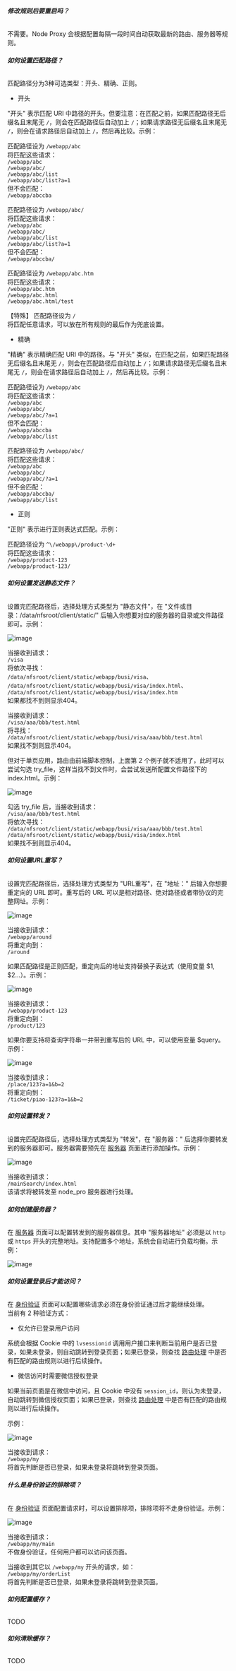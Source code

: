 ###### **修改规则后要重启吗？**

不需要。Node Proxy 会根据配置每隔一段时间自动获取最新的路由、服务器等规则。

###### **如何设置匹配路径？**

匹配路径分为3种可选类型：开头、精确、正则。

* 开头

"开头" 表示匹配 URI 中路径的开头。但要注意：在匹配之前，如果匹配路径无后缀名且末尾无 `/`，则会在匹配路径后自动加上 `/`；如果请求路径无后缀名且末尾无 `/`，则会在请求路径后自动加上 `/`，然后再比较。示例：


匹配路径设为 `/webapp/abc`  
将匹配这些请求：  
`/webapp/abc`  
`/webapp/abc/`  
`/webapp/abc/list`  
`/webapp/abc/list?a=1`  
但不会匹配：  
`/webapp/abccba`

匹配路径设为 `/webapp/abc/`  
将匹配这些请求：  
`/webapp/abc`  
`/webapp/abc/`  
`/webapp/abc/list`  
`/webapp/abc/list?a=1`  
但不会匹配：  
`/webapp/abccba/`

匹配路径设为 `/webapp/abc.htm`  
将匹配这些请求：  
`/webapp/abc.htm`  
`/webapp/abc.html`  
`/webapp/abc.html/test`  

【特殊】 匹配路径设为 `/`  
将匹配任意请求，可以放在所有规则的最后作为兜底设置。

* 精确

"精确" 表示精确匹配 URI 中的路径。与 "开头" 类似，在匹配之前，如果匹配路径无后缀名且末尾无 `/`，则会在匹配路径后自动加上 `/`；如果请求路径无后缀名且末尾无 `/`，则会在请求路径后自动加上 `/`，然后再比较。示例：

匹配路径设为 `/webapp/abc`  
将匹配这些请求：  
`/webapp/abc`  
`/webapp/abc/`  
`/webapp/abc/?a=1`  
但不会匹配：  
`/webapp/abccba`  
`/webapp/abc/list`

匹配路径设为 `/webapp/abc/`  
将匹配这些请求：  
`/webapp/abc`  
`/webapp/abc/`  
`/webapp/abc/?a=1`  
但不会匹配：  
`/webapp/abccba/`  
`/webapp/abc/list`

* 正则

"正则" 表示进行正则表达式匹配。示例：

匹配路径设为 `^\/webapp\/product-\d+`  
将匹配这些请求：  
`/webapp/product-123`  
`/webapp/product-123/`

###### **如何设置发送静态文件？**

设置完匹配路径后，选择处理方式类型为 "静态文件"，在 "文件或目录：/data/nfsroot/client/static/" 后输入你想要对应的服务器的目录或文件路径即可。示例：

![image](/node-proxy/static/img/1.png)

当接收到请求：  
`/visa`  
将依次寻找：  
 `/data/nfsroot/client/static/webapp/busi/visa`、  
 `/data/nfsroot/client/static/webapp/busi/visa/index.html`、  
 `/data/nfsroot/client/static/webapp/busi/visa/index.htm`  
如果都找不到则显示404。

当接收到请求：  
`/visa/aaa/bbb/test.html`  
将寻找：  
 `/data/nfsroot/client/static/webapp/busi/visa/aaa/bbb/test.html`  
如果找不到则显示404。

但对于单页应用，路由由前端脚本控制，上面第 2 个例子就不适用了，此时可以尝试勾选 try_file，这样当找不到文件时，会尝试发送所配置文件路径下的index.html。示例：

![image](/node-proxy/static/img/2.png)

勾选 try_file 后，当接收到请求：  
`/visa/aaa/bbb/test.html`  
将依次寻找：  
 `/data/nfsroot/client/static/webapp/busi/visa/aaa/bbb/test.html`  
  `/data/nfsroot/client/static/webapp/busi/visa/index.html`  
如果找不到则显示404。

###### **如何设置URL重写？**

设置完匹配路径后，选择处理方式类型为 "URL重写"，在 "地址：" 后输入你想要重定向的 URL 即可。重写后的 URL 可以是相对路径、绝对路径或者带协议的完整网址。示例：

![image](/node-proxy/static/img/3.png)

当接收到请求：  
`/webapp/around`  
将重定向到：  
`/around` 

如果匹配路径是正则匹配，重定向后的地址支持替换子表达式（使用变量 $1, $2...）。示例：

![image](/node-proxy/static/img/4.png)

当接收到请求：  
`/webapp/product-123`  
将重定向到：  
`/product/123` 

如果你要支持将查询字符串一并带到重写后的 URL 中，可以使用变量 $query。示例：

![image](/node-proxy/static/img/9.png)

当接收到请求：  
`/place/123?a=1&b=2`  
将重定向到：  
`/ticket/piao-123?a=1&b=2` 

###### **如何设置转发？**

设置完匹配路径后，选择处理方式类型为 "转发"，在 "服务器：" 后选择你要转发到的服务器即可。服务器需要预先在 [服务器](/node-proxy/servers) 页面进行添加操作。示例：

![image](/node-proxy/static/img/5.png)

当接收到请求：  
`/mainSearch/index.html`  
该请求将被转发至 node_pro 服务器进行处理。

###### **如何创建服务器？**

在 [服务器](/node-proxy/servers/) 页面可以配置转发到的服务器信息。其中 "服务器地址" 必须是以 `http` 或 `https` 开头的完整地址。支持配置多个地址，系统会自动进行负载均衡。示例：

![image](/node-proxy/static/img/8.png)

###### **如何设置登录后才能访问？**

在 [身份验证](/node-proxy/permissions/) 页面可以配置哪些请求必须在身份验证通过后才能继续处理。  
当前有 2 种验证方式：  

* 仅允许已登录用户访问

系统会根据 Cookie 中的 `lvsessionid` 调用用户接口来判断当前用户是否已登录，如果未登录，则自动跳转到登录页面；如果已登录，则查找 [路由处理](/node-proxy/) 中是否有匹配的路由规则以进行后续操作。

* 微信访问时需要微信授权登录

如果当前页面是在微信中访问，且 Cookie 中没有 `session_id`，则认为未登录，自动跳转到微信授权页面；如果已登录，则查找 [路由处理](/node-proxy/) 中是否有匹配的路由规则以进行后续操作。

示例：

![image](/node-proxy/static/img/6.png)

当接收到请求：  
`/webapp/my`  
将首先判断是否已登录，如果未登录将跳转到登录页面。  

###### **什么是身份验证的排除项？**

在 [身份验证](/node-proxy/permissions/) 页面配置请求时，可以设置排除项，排除项将不走身份验证。示例：

![image](/node-proxy/static/img/7.png)

当接收到请求：  
`/webapp/my/main`  
不做身份验证，任何用户都可以访问该页面。

当接收到其它以 `/webapp/my` 开头的请求，如：  
`/webapp/my/orderList`  
将首先判断是否已登录，如果未登录将跳转到登录页面。

###### **如何配置缓存？**

TODO

###### **如何清除缓存？**

TODO
